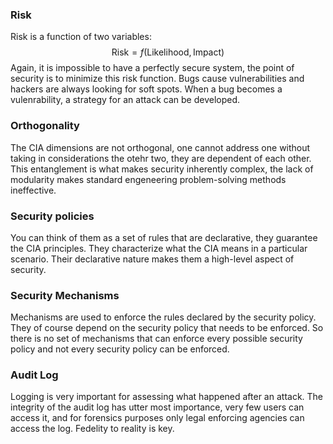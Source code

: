 ### Risk
Risk is a function of two variables:
$$
\text{Risk} = f(\text{Likelihood}, \text{Impact})
$$
Again, it is impossible to have a perfectly secure system, the point of security is to minimize this risk function.
Bugs cause vulnerabilities and hackers are always looking for soft spots. When a bug becomes a vulenrability, a strategy for an attack can be developed.
### Orthogonality
The CIA dimensions are not orthogonal, one cannot address one without taking in considerations the otehr two, they are dependent of each other.
This entanglement is what makes security inherently complex, the lack of modularity makes standard engeneering problem-solving methods ineffective.
### Security policies
You can think of them as a set of rules that are declarative, they guarantee the CIA principles. They characterize what the CIA means in a particular scenario. 
Their declarative nature makes them a high-level aspect of security.
### Security Mechanisms
Mechanisms are used to enforce the rules declared by the security policy. They of course depend on the security policy that needs to be enforced. So there is no set of mechanisms that can enforce every possible security policy and not every security policy can be enforced.
### Audit Log
Logging is very important for assessing what happened after an attack.
The integrity of the audit log has utter most importance, very few users can access it, and for forensics purposes only legal enforcing agencies can access the log. Fedelity to reality is key.

